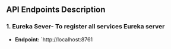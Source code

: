 ## API Endpoints Description

### 1. Eureka Sever- To register all services Eureka server
- **Endpoint:** `http://localhost:8761
